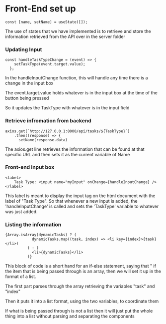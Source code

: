 # Front-End set up

```pwsh
const [name, setName] = useState([]);
```
The use of states that we have implemented is to retrieve and store the information retrieved from the API over in the server folder

### Updating Input

```pwsh
const handleTaskTypeChange = (event) => {
    setTaskType(event.target.value);
  };
```

In the handleInputChange function, this will handle any time there is a change in the input box

The event.target.value holds whatever is in the input box at the time of the button being pressed

So it updates the TaskType with whatever is in the input field

### Retrieve infromation from backend

```pwsh
axios.get(`http://127.0.0.1:8000/api/tasks/${TaskType}`)
    .then((response) => {
      setName(response.data)
```
The axios.get line retrieves the information that can be found at that
specific URL and then sets it as the current variable of Name

### Front-end input box

```pwsh
<label>
    Task Type: <input name="myInput" onChange={handleInputChange} />
</label>
```
This label is meant to display the input tag on the html document with the label of "Task Type". So that whenever a new input is added, the 'handleInputChange' is called and sets the 'TaskType' variable to whatever was just added.

### Listing the information
```pwsh
{Array.isArray(dynamicTasks) ? (
            dynamicTasks.map((task, index) => <li key={index}>{task}</li>)
          ) : (
            <li>{dynamicTasks}</li>
          )}
```

This block of code is a short hand for an if-else statement, saying that " if the item that is being passed through is an array, then we will set it up in the format of a list.

The first part parses through the array retrieving the variables "task" and "index"

Then it puts it into a list format, using the two variables, to coordinate them

If what is being passed through is not a list then it will just put the whole thing into a list without parsing and separating the components
